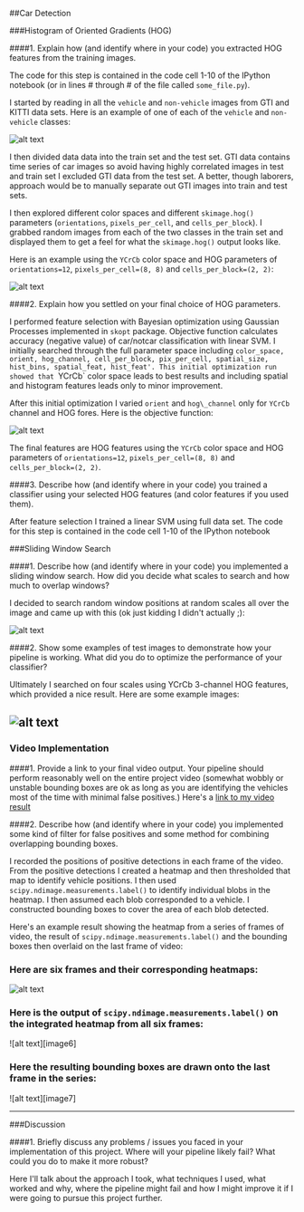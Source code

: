 ##Car Detection

[//]: # (Image References)
[image1]: ./output_images/car_notcar.jpg
[image2]: ./output_images/HOG_example.jpg
[image3]: ./output_images/optimization_init.jpg
[image4]: ./output_images/sliding_windows.jpg
[image5]: ./output_images/bboxes_and_heat.jpg
[video1]: ./project_video.mp4

###Histogram of Oriented Gradients (HOG)

####1. Explain how (and identify where in your code) you extracted HOG features from the training images.

The code for this step is contained in the code cell 1-10 of the IPython notebook (or in lines # through # of the file called `some_file.py`).  

I started by reading in all the `vehicle` and `non-vehicle` images from GTI and KITTI data sets.  Here is an example of one of each of the `vehicle` and `non-vehicle` classes:

![alt text][image1]

I then divided data data into the train set and the test set. GTI data contains time series of car images so avoid having highly correlated images in test and train set I excluded GTI data from the test set. A better, though laborers,  approach would be to manually separate out GTI images into train and test sets.

I then explored different color spaces and different `skimage.hog()` parameters (`orientations`, `pixels_per_cell`, and `cells_per_block`).  I grabbed random images from each of the two classes in the train set and displayed them to get a feel for what the `skimage.hog()` output looks like.

Here is an example using the `YCrCb` color space and HOG parameters of `orientations=12`, `pixels_per_cell=(8, 8)` and `cells_per_block=(2, 2)`:


![alt text][image2]

####2. Explain how you settled on your final choice of HOG parameters.

I performed feature selection with Bayesian optimization using Gaussian Processes implemented in `skopt` package.
Objective function calculates accuracy (negative value) of car/notcar classification with linear SVM.
I initially searched through the full parameter space including `color_space, orient, hog_channel, cell_per_block, pix_per_cell, spatial_size, hist_bins, spatial_feat, hist_feat'. This initial optimization run showed that `YCrCb` color space leads to best results and including spatial and histogram features leads only to minor improvement. 

After this initial optimization I varied `orient` and `hog\_channel` only for `YCrCb` channel and HOG fores.
Here is the objective function:

![alt text][image3]

The final features are HOG features using the `YCrCb` color space and HOG parameters of `orientations=12`, `pixels_per_cell=(8, 8)` and `cells_per_block=(2, 2)`.

####3. Describe how (and identify where in your code) you trained a classifier using your selected HOG features (and color features if you used them).

After feature selection I trained a linear SVM using full data set. 
The code for this step is contained in the code cell 1-10 of the IPython notebook

###Sliding Window Search

####1. Describe how (and identify where in your code) you implemented a sliding window search.  How did you decide what scales to search and how much to overlap windows?

I decided to search random window positions at random scales all over the image and came up with this (ok just kidding I didn't actually ;):

![alt text][image3]

####2. Show some examples of test images to demonstrate how your pipeline is working.  What did you do to optimize the performance of your classifier?

Ultimately I searched on four scales using YCrCb 3-channel HOG features, which provided a nice result.  Here are some example images:

![alt text][image4]
---

### Video Implementation

####1. Provide a link to your final video output.  Your pipeline should perform reasonably well on the entire project video (somewhat wobbly or unstable bounding boxes are ok as long as you are identifying the vehicles most of the time with minimal false positives.)
Here's a [link to my video result](./project_video.mp4)


####2. Describe how (and identify where in your code) you implemented some kind of filter for false positives and some method for combining overlapping bounding boxes.

I recorded the positions of positive detections in each frame of the video.  From the positive detections I created a heatmap and then thresholded that map to identify vehicle positions.  I then used `scipy.ndimage.measurements.label()` to identify individual blobs in the heatmap.  I then assumed each blob corresponded to a vehicle.  I constructed bounding boxes to cover the area of each blob detected.  

Here's an example result showing the heatmap from a series of frames of video, the result of `scipy.ndimage.measurements.label()` and the bounding boxes then overlaid on the last frame of video:

### Here are six frames and their corresponding heatmaps:

![alt text][image5]

### Here is the output of `scipy.ndimage.measurements.label()` on the integrated heatmap from all six frames:
![alt text][image6]

### Here the resulting bounding boxes are drawn onto the last frame in the series:
![alt text][image7]



---

###Discussion

####1. Briefly discuss any problems / issues you faced in your implementation of this project.  Where will your pipeline likely fail?  What could you do to make it more robust?

Here I'll talk about the approach I took, what techniques I used, what worked and why, where the pipeline might fail and how I might improve it if I were going to pursue this project further.  

